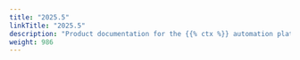 ```yaml
---
title: "2025.5"
linkTitle: "2025.5"
description: "Product documentation for the {{% ctx %}} automation platform, including guides, tutorials and reference documentation."
weight: 986
---
```

